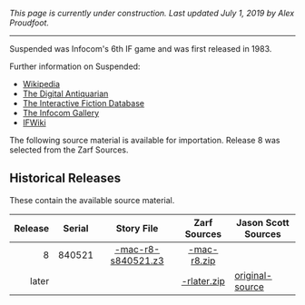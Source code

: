 *This page is currently under construction. Last updated July 1, 2019 by Alex Proudfoot.*

----

Suspended was Infocom's 6th IF game and was first released in 1983.

Further information on Suspended:

* [Wikipedia](https://en.wikipedia.org/wiki/Suspended_(video_game))
* [The Digital Antiquarian](https://www.filfre.net/2013/03/suspended/)
* [The Interactive Fiction Database](https://ifdb.tads.org/viewgame?id=t47hei9uq10xoar8)
* [The Infocom Gallery](https://gallery.guetech.org/suspended/suspended.html)
* [IFWiki](http://www.ifwiki.org/index.php/Suspended)


The following source material is available for importation. Release 8 was selected from the Zarf Sources.

## Historical Releases

These contain the available source material.

| Release | Serial | Story File           | Zarf Sources  | Jason Scott Sources  |
| -------:|:------:|:--------------------:|:-------------:| -------------------- |
|       8 | 840521 | [-mac-r8-s840521.z3] | [-mac-r8.zip] |                      |
|   later |        |                      | [-rlater.zip] |    [original-source] |

[-mac-r8-s840521.z3]: https://eblong.com/infocom/gamefiles/suspended-mac-r8-s840521.z3
[-mac-r8.zip]: https://eblong.com/infocom/sources/suspended-mac-r8.zip

[-rlater.zip]: https://eblong.com/infocom/sources/suspended-rlater.zip
[original-source]: https://github.com/historicalsource/suspended/tree/d88d7a8bc28285cb1088060e8daf9cc97c01dd50
